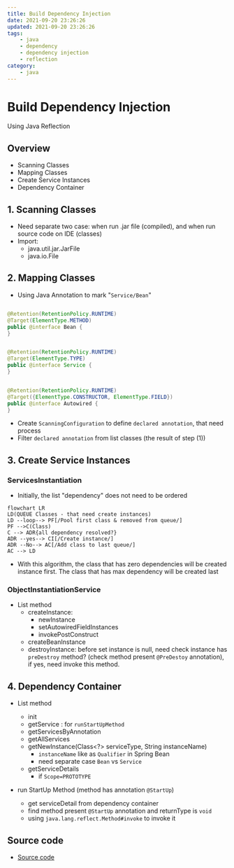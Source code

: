 ```yaml
---
title: Build Dependency Injection
date: 2021-09-20 23:26:26
updated: 2021-09-20 23:26:26
tags:
    - java
    - dependency
    - dependency injection
    - reflection
category: 
    - java
---
```


# Build Dependency Injection

Using Java Reflection

## Overview

- Scanning Classes
- Mapping Classes
- Create Service Instances
- Dependency Container

## 1. Scanning Classes

- Need separate two case: when run .jar file (compiled), and when run source code on IDE (classes)
- Import:
    - java.util.jar.JarFile
    - java.io.File

## 2. Mapping Classes

- Using Java Annotation to mark "`Service/Bean`"

```java

@Retention(RetentionPolicy.RUNTIME)
@Target(ElementType.METHOD)
public @interface Bean {
}
```

```java

@Retention(RetentionPolicy.RUNTIME)
@Target(ElementType.TYPE)
public @interface Service {
}
```

```java

@Retention(RetentionPolicy.RUNTIME)
@Target({ElementType.CONSTRUCTOR, ElementType.FIELD})
public @interface Autowired {
}
```

- Create `ScanningConfiguration` to define `declared annotation`, that need process
- Filter `declared annotation` from list classes (the result of step (1))

## 3. Create Service Instances

### ServicesInstantiation

- Initially, the list "dependency" does not need to be ordered

```mermaid
flowchart LR
LD(QUEUE Classes - that need create instances)
LD --loop--> PF[/Pool first class & removed from queue/]
PF -->C(Class)
C --> ADR{all dependency resolved?}
ADR --yes--> CI[/Create instance/]
ADR --No--> AC[/Add class to last queue/]
AC --> LD
```

- With this algorithm, the class that has zero dependencies will be created instance first. The class that has max dependency will
  be created last

### ObjectInstantiationService

- List method
    - createInstance:
        - newInstance
        - setAutowiredFieldInstances
        - invokePostConstruct
    - createBeanInstance
    - destroyInstance: before set instance is null, need check instance has `preDestroy` method? (check method
      present `@PreDestoy` annotation), if yes, need invoke this method.

## 4. Dependency Container

- List method
    - init
    - getService : for `runStartUpMethod`
    - getServicesByAnnotation
    - getAllServices
    - getNewInstance(Class<?> serviceType, String instanceName)
        - `instanceName` like as `Qualifier` in Spring Bean
        - need separate case `Bean` vs `Service`
    - getServiceDetails
        - if `Scope=PROTOTYPE`

- run StartUp Method  (method has annotation `@StartUp`)
    - get serviceDetail from dependency container
    - find method present `@StartUp` annotation and returnType is `void`
    - using `java.lang.reflect.Method#invoke` to invoke it

## Source code
- [Source code](https://github.com/tungtv202/DependencyInjectionExample.git)
